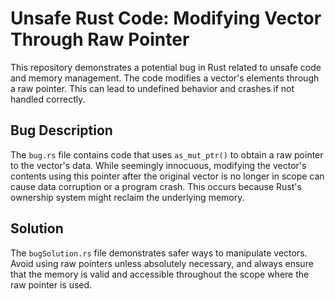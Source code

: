 # Unsafe Rust Code: Modifying Vector Through Raw Pointer

This repository demonstrates a potential bug in Rust related to unsafe code and memory management. The code modifies a vector's elements through a raw pointer.  This can lead to undefined behavior and crashes if not handled correctly.

## Bug Description
The `bug.rs` file contains code that uses `as_mut_ptr()` to obtain a raw pointer to the vector's data.  While seemingly innocuous, modifying the vector's contents using this pointer after the original vector is no longer in scope can cause data corruption or a program crash. This occurs because Rust's ownership system might reclaim the underlying memory. 

## Solution
The `bugSolution.rs` file demonstrates safer ways to manipulate vectors.  Avoid using raw pointers unless absolutely necessary, and always ensure that the memory is valid and accessible throughout the scope where the raw pointer is used.